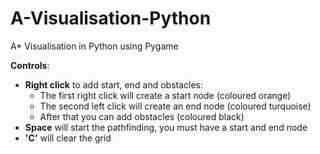 # A-Visualisation-Python
A* Visualisation in Python using Pygame

**Controls**:
- **Right click** to add start, end and obstacles:
  - The first right click will create a start node (coloured orange)
  - The second left click will create an end node (coloured turquoise)
  - After that you can add obstacles (coloured black)
- **Space** will start the pathfinding, you must have a start and end node
- **'C'** will clear the grid
